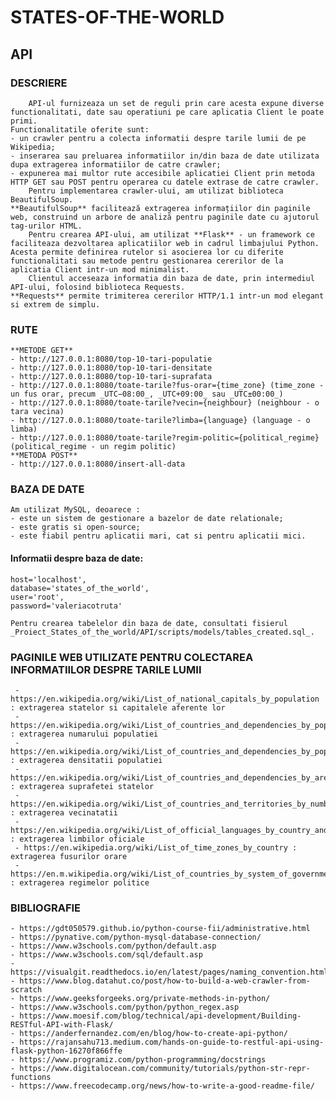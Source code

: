 # STATES-OF-THE-WORLD
## API

### DESCRIERE
        API-ul furnizeaza un set de reguli prin care acesta expune diverse functionalitati, date sau operatiuni pe care aplicatia Client le poate primi.
    Functionalitatile oferite sunt:
    - un crawler pentru a colecta informatii despre tarile lumii de pe Wikipedia;
    - inserarea sau preluarea informatiilor in/din baza de date utilizata dupa extragerea informatiilor de catre crawler;
    - expunerea mai multor rute accesibile aplicatiei Client prin metoda HTTP GET sau POST pentru operarea cu datele extrase de catre crawler. 
        Pentru implementarea crawler-ului, am utilizat biblioteca BeautifulSoup.
    **BeautifulSoup** facilitează extragerea informațiilor din paginile web, construind un arbore de analiză pentru paginile date cu ajutorul tag-urilor HTML. 
        Pentru crearea API-ului, am utilizat **Flask** - un framework ce faciliteaza dezvoltarea aplicatiilor web in cadrul limbajului Python. 
    Acesta permite definirea rutelor si asocierea lor cu diferite functionalitati sau metode pentru gestionarea cererilor de la aplicatia Client intr-un mod minimalist.
        Clientul acceseaza informatia din baza de date, prin intermediul API-ului, folosind biblioteca Requests.
    **Requests** permite trimiterea cererilor HTTP/1.1 intr-un mod elegant si extrem de simplu. 

### RUTE
    **METODE GET**
    - http://127.0.0.1:8080/top-10-tari-populatie
    - http://127.0.0.1:8080/top-10-tari-densitate
    - http://127.0.0.1:8080/top-10-tari-suprafata
    - http://127.0.0.1:8080/toate-tarile?fus-orar={time_zone} (time_zone - un fus orar, precum _UTC−08:00_, _UTC+09:00_ sau _UTC±00:00_)
    - http://127.0.0.1:8080/toate-tarile?vecin={neighbour} (neighbour - o tara vecina)
    - http://127.0.0.1:8080/toate-tarile?limba={language} (language - o limba)
    - http://127.0.0.1:8080/toate-tarile?regim-politic={political_regime} (political_regime - un regim politic)
    **METODA POST**
    - http://127.0.0.1:8080/insert-all-data 

### BAZA DE DATE
    Am utilizat MySQL, deoarece :
    - este un sistem de gestionare a bazelor de date relationale;
    - este gratis si open-source;
    - este fiabil pentru aplicatii mari, cat si pentru aplicatii mici. 
    
#### Informatii despre baza de date:
    host='localhost',
    database='states_of_the_world',
    user='root',
    password='valeriacotruta'
    
    Pentru crearea tabelelor din baza de date, consultati fisierul _Proiect_States_of_the_world/API/scripts/models/tables_created.sql_.
        
### PAGINILE WEB UTILIZATE PENTRU COLECTAREA INFORMATIILOR DESPRE TARILE LUMII
     - https://en.wikipedia.org/wiki/List_of_national_capitals_by_population : extragerea statelor si capitalele aferente lor
     - https://en.wikipedia.org/wiki/List_of_countries_and_dependencies_by_population : extragerea numarului populatiei
     - https://en.wikipedia.org/wiki/List_of_countries_and_dependencies_by_population_density : extragerea densitatii populatiei
     - https://en.wikipedia.org/wiki/List_of_countries_and_dependencies_by_area : extragerea suprafetei statelor
     - https://en.wikipedia.org/wiki/List_of_countries_and_territories_by_number_of_land_borders : extragerea vecinatatii
     - https://en.wikipedia.org/wiki/List_of_official_languages_by_country_and_territory : extragerea limbilor oficiale
     - https://en.wikipedia.org/wiki/List_of_time_zones_by_country : extragerea fusurilor orare
     - https://en.m.wikipedia.org/wiki/List_of_countries_by_system_of_government : extragerea regimelor politice

### BIBLIOGRAFIE
    - https://gdt050579.github.io/python-course-fii/administrative.html
    - https://pynative.com/python-mysql-database-connection/ 
    - https://www.w3schools.com/python/default.asp
    - https://www.w3schools.com/sql/default.asp
    - https://visualgit.readthedocs.io/en/latest/pages/naming_convention.html
    - https://www.blog.datahut.co/post/how-to-build-a-web-crawler-from-scratch 
    - https://www.geeksforgeeks.org/private-methods-in-python/
    - https://www.w3schools.com/python/python_regex.asp
    - https://www.moesif.com/blog/technical/api-development/Building-RESTful-API-with-Flask/
    - https://anderfernandez.com/en/blog/how-to-create-api-python/
    - https://rajansahu713.medium.com/hands-on-guide-to-restful-api-using-flask-python-16270f866ffe
    - https://www.programiz.com/python-programming/docstrings
    - https://www.digitalocean.com/community/tutorials/python-str-repr-functions
    - https://www.freecodecamp.org/news/how-to-write-a-good-readme-file/
